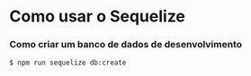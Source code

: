 # Como usar o Sequelize


### Como criar um banco de dados de desenvolvimento

`$ npm run sequelize db:create`